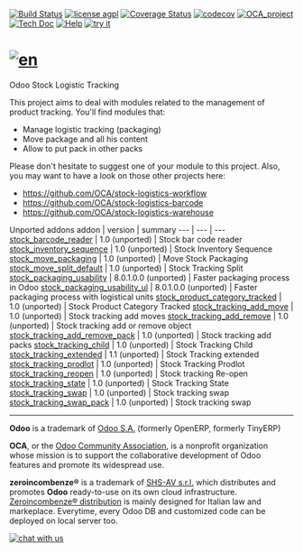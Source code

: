 [![Build Status](https://travis-ci.org/zeroincombenze/stock-logistics-tracking.svg?branch=10.0)](https://travis-ci.org/zeroincombenze/stock-logistics-tracking)
[![license agpl](https://img.shields.io/badge/licence-AGPL--3-blue.svg)](http://www.gnu.org/licenses/agpl-3.0.html)
[![Coverage Status](https://coveralls.io/repos/github/zeroincombenze/stock-logistics-tracking/badge.svg?branch=10.0)](https://coveralls.io/github/zeroincombenze/stock-logistics-tracking?branch=10.0)
[![codecov](https://codecov.io/gh/zeroincombenze/stock-logistics-tracking/branch/10.0/graph/badge.svg)](https://codecov.io/gh/zeroincombenze/stock-logistics-tracking/branch/10.0)
[![OCA_project](http://www.zeroincombenze.it/wp-content/uploads/ci-ct/prd/button-oca-10.svg)](https://github.com/OCA/stock-logistics-tracking/tree/10.0)
[![Tech Doc](http://www.zeroincombenze.it/wp-content/uploads/ci-ct/prd/button-docs-10.svg)](http://wiki.zeroincombenze.org/en/Odoo/10.0/dev)
[![Help](http://www.zeroincombenze.it/wp-content/uploads/ci-ct/prd/button-help-10.svg)](http://wiki.zeroincombenze.org/en/Odoo/10.0/man/LO)
[![try it](http://www.zeroincombenze.it/wp-content/uploads/ci-ct/prd/button-try-it-10.svg)](http://erp10.zeroincombenze.it)


[![en](http://www.shs-av.com/wp-content/en_US.png)](http://wiki.zeroincombenze.org/it/Odoo/7.0/man)
================================================================================================

Odoo Stock Logistic Tracking

This project aims to deal with modules related to the management of product tracking. You'll find modules that:

 - Manage logistic tracking (packaging)
 - Move package and all his content
 - Allow to put pack in other packs

Please don't hesitate to suggest one of your module to this project. Also, you may want to have a look on those other projects here:

 - https://github.com/OCA/stock-logistics-workflow
 - https://github.com/OCA/stock-logistics-barcode
 - https://github.com/OCA/stock-logistics-warehouse

[//]: # (addons)

Unported addons
addon | version | summary
--- | --- | ---
[stock_barcode_reader](stock_barcode_reader/) | 1.0 (unported) | Stock bar code reader
[stock_inventory_sequence](stock_inventory_sequence/) | 1.0 (unported) | Stock Inventory Sequence
[stock_move_packaging](stock_move_packaging/) | 1.0 (unported) | Move Stock Packaging
[stock_move_split_default](stock_move_split_default/) | 1.0 (unported) | Stock Tracking Split
[stock_packaging_usability](stock_packaging_usability/) | 8.0.1.0.0 (unported) | Faster packaging process in Odoo
[stock_packaging_usability_ul](stock_packaging_usability_ul/) | 8.0.1.0.0 (unported) | Faster packaging process with logistical units
[stock_product_category_tracked](stock_product_category_tracked/) | 1.0 (unported) | Stock Product Category Tracked
[stock_tracking_add_move](stock_tracking_add_move/) | 1.0 (unported) | Stock tracking add moves
[stock_tracking_add_remove](stock_tracking_add_remove/) | 1.0 (unported) | Stock tracking add or remove object
[stock_tracking_add_remove_pack](stock_tracking_add_remove_pack/) | 1.0 (unported) | Stock tracking add packs
[stock_tracking_child](stock_tracking_child/) | 1.0 (unported) | Stock Tracking Child
[stock_tracking_extended](stock_tracking_extended/) | 1.1 (unported) | Stock Tracking extended
[stock_tracking_prodlot](stock_tracking_prodlot/) | 1.0 (unported) | Stock Tracking Prodlot
[stock_tracking_reopen](stock_tracking_reopen/) | 1.0 (unported) | Stock tracking Re-open
[stock_tracking_state](stock_tracking_state/) | 1.0 (unported) | Stock Tracking State
[stock_tracking_swap](stock_tracking_swap/) | 1.0 (unported) | Stock tracking swap
[stock_tracking_swap_pack](stock_tracking_swap_pack/) | 1.0 (unported) | Stock tracking swap

[//]: # (end addons)

[//]: # (copyright)

----

**Odoo** is a trademark of [Odoo S.A.](https://www.odoo.com/) (formerly OpenERP, formerly TinyERP)

**OCA**, or the [Odoo Community Association](http://odoo-community.org/), is a nonprofit organization whose
mission is to support the collaborative development of Odoo features and
promote its widespread use.

**zeroincombenze®** is a trademark of [SHS-AV s.r.l.](http://www.shs-av.com/)
which distributes and promotes **Odoo** ready-to-use on its own cloud infrastructure.
[Zeroincombenze® distribution](http://wiki.zeroincombenze.org/en/Odoo)
is mainly designed for Italian law and markeplace.
Everytime, every Odoo DB and customized code can be deployed on local server too.

[//]: # (end copyright)

[![chat with us](https://www.shs-av.com/wp-content/chat_with_us.gif)](https://tawk.to/85d4f6e06e68dd4e358797643fe5ee67540e408b)
